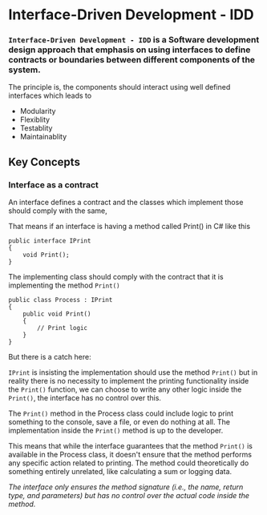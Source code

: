 # Interface-Driven Development - IDD

### `Interface-Driven Development - IDD` is a Software development design approach that emphasis on using interfaces to define contracts or boundaries between different components of the system.

The principle is, the components should interact using well defined interfaces which leads to 

- Modularity
- Flexiblity
- Testablity
- Maintainablity

## Key Concepts

### Interface as a contract

An interface defines a contract and the classes which implement those should comply with the same,

That means if an interface is having a method called Print() in C# like this

```
public interface IPrint
{
	void Print();
}
```

The implementing class should comply with the contract that it is implementing the method `Print()`

```
public class Process : IPrint
{
	public void Print()
	{
		// Print logic
	}
}
```

But there is a catch here:

`IPrint` is insisting the implementation should use the method `Print()` but in reality there is no necessity to implement the printing functionality inside the `Print()` function, we can choose to write any other logic inside the `Print()`, the interface has no control over this.

The `Print()` method in the Process class could include logic to print something to the console, save a file, or even do nothing at all. The implementation inside the `Print()` method is up to the developer.

This means that while the interface guarantees that the method `Print()` is available in the Process class, it doesn't ensure that the method performs any specific action related to printing. The method could theoretically do something entirely unrelated, like calculating a sum or logging data.

_The interface only ensures the method signature (i.e., the name, return type, and parameters) but has no control over the actual code inside the method._



